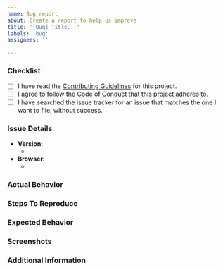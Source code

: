 ```yaml
---
name: Bug report
about: Create a report to help us improve
title: '[Bug] Title...'
labels: 'bug'
assignees: ''

---
```


### Checklist
<!-- Please ensure you've completed the following steps by replacing [ ] with [x]-->

* [ ] I have read the [Contributing Guidelines](https://github.com/demartini/abreai-url-shortener/blob/master/CONTRIBUTING.md) for this project.
* [ ] I agree to follow the [Code of Conduct](https://github.com/demartini/abreai-url-shortener/blob/master/CODE_OF_CONDUCT.md) that this project adheres to.
* [ ] I have searched the issue tracker for an issue that matches the one I want to file, without success.

### Issue Details

* **Version:**
  * <!-- e.g. 0.1.0 -->
* **Browser:**
  * <!-- (Platform and Version) e.g. Google Chrome Version 84.0.4147.89 (Official Build) (64-bit) -->

### Actual Behavior
<!-- A clear and concise description of what actually happened. -->

### Steps To Reproduce
<!-- Your best chance of getting this bug looked at quickly is to provide an example. -->

### Expected Behavior
<!-- A clear and concise description of what you expected to happen. -->

### Screenshots
<!-- If applicable, add screenshots to help explain your problem. -->

### Additional Information
<!-- Add any other context about the problem here. -->